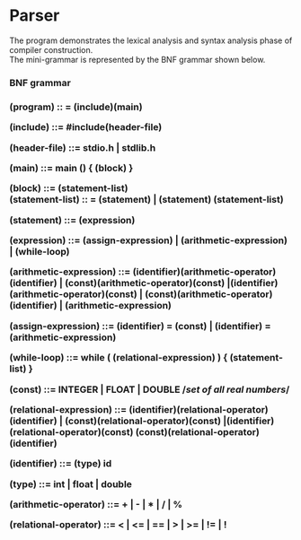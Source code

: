 # Parser
The program demonstrates the lexical analysis and syntax analysis phase of compiler construction.<br>
The mini-grammar is represented by the BNF grammar shown below.

<h3>BNF grammar<h3>

 (program) :: = (include)(main)<br>

(include) ::= #include(header-file)<br>

(header-file) ::= stdio.h | stdlib.h<br>

(main) ::= main () { (block) }<br>

(block) ::= (statement-list)<br>
(statement-list) :: = (statement) | (statement) (statement-list)<br>

(statement) ::= (expression)<br>

(expression) ::= (assign-expression) | (arithmetic-expression) | (while-loop)<br>

(arithmetic-expression) ::= (identifier)(arithmetic-operator)(identifier) |
(const)(arithmetic-operator)(const) |(identifier)(arithmetic-operator)(const) |
(const)(arithmetic-operator)(identifier) |
(arithmetic-expression)<br>

(assign-expression) ::= (identifier) = (const) | (identifier) = (arithmetic-expression)<br>

(while-loop) ::= while ( (relational-expression) ) { (statement-list) }<br>

(const) ::= INTEGER | FLOAT | DOUBLE /*set of all real numbers*/<br>

(relational-expression) ::= (identifier)(relational-operator)(identifier) |
(const)(relational-operator)(const) |(identifier)(relational-operator)(const)
(const)(relational-operator)(identifier)<br>

(identifier) ::= (type) id<br>

(type) ::= int | float | double<br>

(arithmetic-operator) ::= + | - | * | / | %<br>

(relational-operator) ::= < | <= | == | > | >= | != | !<br>

 
